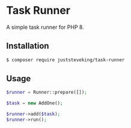 # Task Runner

A simple task runner for PHP 8.


## Installation

```bash
$ composer require juststeveking/task-runner
```

## Usage

```php
$runner = Runner::prepare([]);

$task = new AddOne();

$runner->add($task);
$runner->run();
```